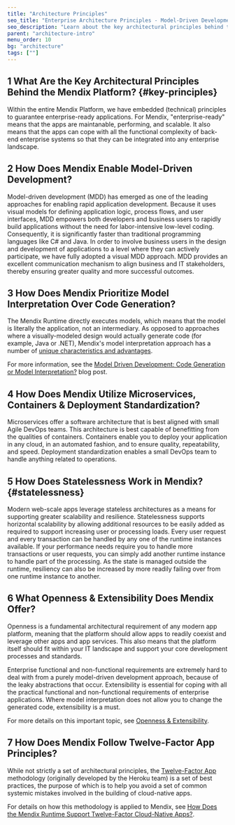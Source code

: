 ```yaml
---
title: "Architecture Principles"
seo_title: "Enterprise Architecture Principles - Model-Driven Development, Microservices, Containers & Statelessness"
seo_description: "Learn about the key architectural principles behind the Mendix Platform, enablement of model-driven development, microservices, containers & more."
parent: "architecture-intro"
menu_order: 10
bg: "architecture"
tags: [""]
---
```


## 1 What Are the Key Architectural Principles Behind the Mendix Platform? {#key-principles}

Within the entire Mendix Platform, we have embedded (technical) principles to guarantee enterprise-ready applications. For Mendix, "enterprise-ready" means that the apps  are maintanable, performing, and scalable. It also means that the apps can cope with all the functional complexity of back-end enterprise systems so that they can be integrated into any enterprise landscape.

## 2 How Does Mendix Enable Model-Driven Development?

Model-driven development (MDD) has emerged as one of the leading approaches for enabling rapid application development. Because it uses visual models for defining application logic, process flows, and user interfaces, MDD empowers both developers and business users to rapidly build applications without the need for labor-intensive low-level coding. Consequently, it is significantly faster than traditional programming languages like C# and Java. In order to involve business users in the design and development of applications to a level where they can actively participate, we have fully adopted a visual MDD approach. MDD provides an excellent communication mechanism to align business and IT stakeholders, thereby ensuring greater quality and more successful outcomes.

## 3 How Does Mendix Prioritize Model Interpretation Over Code Generation?

The Mendix Runtime directly executes models, which means that the model is literally the application, not an intermediary. As opposed to approaches where a visually-modeled design would actually generate code (for example, Java or .NET), Mendix's model interpretation approach has a number of [unique characteristics and advantages](runtime-architecture#model-execution).

For more information, see the [Model Driven Development: Code Generation or Model Interpretation?](http://www.theenterprisearchitect.eu/blog/2010/06/28/model-driven-development-code-generation-or-model-interpretation/) blog post.

## 4 How Does Mendix Utilize Microservices, Containers & Deployment Standardization?

Microservices offer a software architecture that is best aligned with small Agile DevOps teams. This architecture is best capable of benefitting from the qualities of containers. Containers enable you to deploy your application in any cloud, in an automated fashion, and to ensure quality, repeatability, and speed. Deployment standardization enables a small DevOps team to handle anything related to operations.

## 5 How Does Statelessness Work in Mendix? {#statelessness}

Modern web-scale apps leverage stateless architectures as a means for supporting greater scalability and resilience. Statelessness supports horizontal scalability by allowing additional resources to be easily added as required to support increasing user or processing loads. Every user request and every transaction can be handled by any one of the runtime instances available. If your performance needs require you to handle more transactions or user requests, you can simply add another runtime instance to handle part of the processing. As the state is managed outside the runtime, resiliency can also be increased by more readily failing over from one runtime instance to another.

## 6 What Openness & Extensibility Does Mendix Offer?

Openness is a fundamental architectural requirement of any modern app platform, meaning that the platform should allow apps to readily coexist and leverage other apps and app services. This also means that the platform itself should fit within your IT landscape and support your core development processes and standards.

Enterprise functional and non-functional requirements are extremely hard to deal with from a purely model-driven development approach, because of the leaky abstractions that occur. Extensibility is essential for coping with all the practical functional and non-functional requirements of enterprise applications. Where model interpretation does not allow you to change the generated code, extensibility is a must.

For more details on this important topic, see [Openness & Extensibility](openness-extensibility).

## 7 How Does Mendix Follow Twelve-Factor App Principles?

While not strictly a set of architectural principles, the [Twelve-Factor App](https://12factor.net/) methodology (originally developed by the Heroku team) is a set of best practices, the purpose of which is to help you avoid a set of common systemic mistakes involved in the building of cloud-native apps.

For details on how this methodology is applied to Mendix, see [How Does the Mendix Runtime Support Twelve-Factor Cloud-Native Apps?](twelve-factor-architecture).
